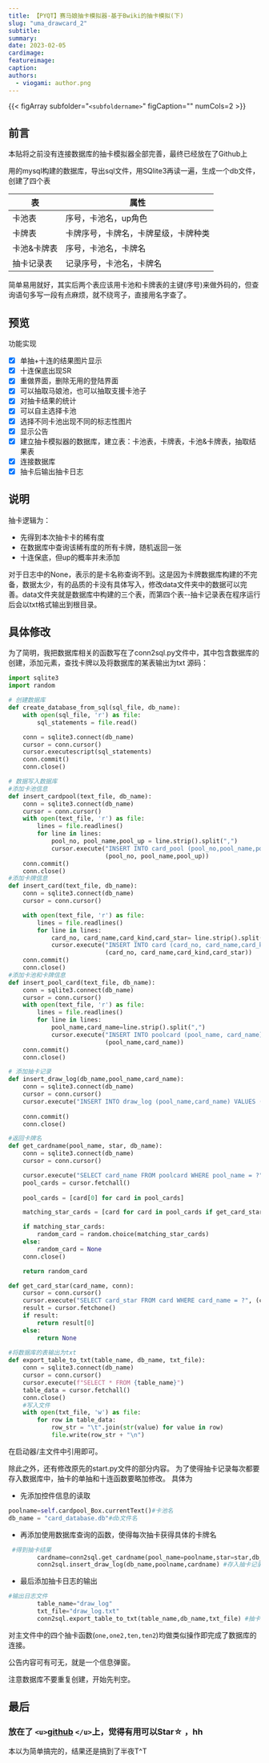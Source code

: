 ```yaml
---
title: 【PYQT】赛马娘抽卡模拟器-基于Bwiki的抽卡模拟(下)
slug: "uma_drawcard_2"
subtitle: 
summary:
date: 2023-02-05
cardimage: 
featureimage: 
caption: 
authors:
  - viogami: author.png
---
```

{{< figArray subfolder="`<subfoldername>`" figCaption="" numCols=2 >}}

## 前言

本贴将之前没有连接数据库的抽卡模拟器全部完善，最终已经放在了Github上

<!--more-->

用的mysql构建的数据库，导出sql文件，用SQlite3再读一遍，生成一个db文件，创建了四个表

| 表          | 属性                                 |
| ----------- | ------------------------------------ |
| 卡池表      | 序号，卡池名，up角色                 |
| 卡牌表      | 卡牌序号，卡牌名，卡牌星级，卡牌种类 |
| 卡池&卡牌表 | 序号，卡池名，卡牌名                 |
| 抽卡记录表  | 记录序号，卡池名，卡牌名             |

简单易用就好，其实后两个表应该用卡池和卡牌表的主键(序号)来做外码的，但查询语句多写一段有点麻烦，就不绕弯子，直接用名字查了。

## 预览

功能实现

- [X] 单抽+十连的结果图片显示
- [X] 十连保底出现SR
- [X] 重做界面，删除无用的登陆界面
- [X] 可以抽取马娘池，也可以抽取支援卡池子
- [X] 对抽卡结果的统计
- [X] 可以自主选择卡池
- [X] 选择不同卡池出现不同的标志性图片
- [X] 显示公告
- [X] 建立抽卡模拟器的数据库，建立表：卡池表，卡牌表，卡池&卡牌表，抽取结果表
- [X] 连接数据库
- [X] 抽卡后输出抽卡日志

## 说明

抽卡逻辑为：

- 先得到本次抽卡卡的稀有度
- 在数据库中查询该稀有度的所有卡牌，随机返回一张
- 十连保底，但up的概率并未添加

对于日志中的None，表示的是卡名称查询不到。这是因为卡牌数据库构建的不完备，数据太少，有的品质的卡没有具体写入，修改data文件夹中的数据可以完善。data文件夹就是数据库中构建的三个表，而第四个表--抽卡记录表在程序运行后会以txt格式输出到根目录。

## 具体修改

为了简明，我把数据库相关的函数写在了conn2sql.py文件中，其中包含数据库的创建，添加元素，查找卡牌以及将数据库的某表输出为txt
源码：

```python
import sqlite3
import random

# 创建数据库
def create_database_from_sql(sql_file, db_name):
    with open(sql_file, 'r') as file:
        sql_statements = file.read()

    conn = sqlite3.connect(db_name)
    cursor = conn.cursor()
    cursor.executescript(sql_statements)
    conn.commit()
    conn.close()

# 数据写入数据库
#添加卡池信息
def insert_cardpool(text_file, db_name):
    conn = sqlite3.connect(db_name)
    cursor = conn.cursor()
    with open(text_file, 'r') as file:
        lines = file.readlines()
        for line in lines:
            pool_no, pool_name,pool_up = line.strip().split(",")
            cursor.execute("INSERT INTO card_pool (pool_no,pool_name,pool_up) VALUES (?,?,?)",
                           (pool_no, pool_name,pool_up))   
    conn.commit()
    conn.close()
#添加卡牌信息
def insert_card(text_file, db_name):
    conn = sqlite3.connect(db_name)
    cursor = conn.cursor()

    with open(text_file, 'r') as file:
        lines = file.readlines()
        for line in lines:
            card_no, card_name,card_kind,card_star= line.strip().split(",")
            cursor.execute("INSERT INTO card (card_no, card_name,card_kind,card_star) VALUES (?,?,?,?)",
                           (card_no, card_name,card_kind,card_star))   
    conn.commit()
    conn.close()
#添加卡池和卡牌信息
def insert_pool_card(text_file, db_name):
    conn = sqlite3.connect(db_name)
    cursor = conn.cursor()
    with open(text_file, 'r') as file:
        lines = file.readlines()
        for line in lines:
            pool_name,card_name=line.strip().split(",")
            cursor.execute("INSERT INTO poolcard (pool_name, card_name) VALUES (?,?)",
                           (pool_name,card_name))   
    conn.commit()
    conn.close()

# 添加抽卡记录
def insert_draw_log(db_name,pool_name,card_name):
    conn = sqlite3.connect(db_name)
    cursor = conn.cursor()
    cursor.execute("INSERT INTO draw_log (pool_name,card_name) VALUES (?,?)", (pool_name,card_name))
  
    conn.commit()
    conn.close()

#返回卡牌名
def get_cardname(pool_name, star, db_name):
    conn = sqlite3.connect(db_name)
    cursor = conn.cursor()

    cursor.execute("SELECT card_name FROM poolcard WHERE pool_name = ?", (pool_name,))
    pool_cards = cursor.fetchall()
  
    pool_cards = [card[0] for card in pool_cards]

    matching_star_cards = [card for card in pool_cards if get_card_star(card, conn) == star]

    if matching_star_cards:
        random_card = random.choice(matching_star_cards)
    else:
        random_card = None
    conn.close()

    return random_card

def get_card_star(card_name, conn):
    cursor = conn.cursor()
    cursor.execute("SELECT card_star FROM card WHERE card_name = ?", (card_name,))
    result = cursor.fetchone()
    if result:
        return result[0]
    else:
        return None
  
#将数据库的表输出为txt
def export_table_to_txt(table_name, db_name, txt_file):
    conn = sqlite3.connect(db_name)
    cursor = conn.cursor()
    cursor.execute(f"SELECT * FROM {table_name}")
    table_data = cursor.fetchall()
    conn.close()
    #写入文件
    with open(txt_file, 'w') as file:
        for row in table_data:
            row_str = "\t".join(str(value) for value in row)
            file.write(row_str + "\n")
```

在启动器/主文件中引用即可。

除此之外，还有修改原先的start.py文件的部分内容。
为了使得抽卡记录每次都要存入数据库中，抽卡的单抽和十连函数要略加修改。
具体为

- 先添加控件信息的读取

```python
poolname=self.cardpool_Box.currentText()#卡池名
db_name = "card_database.db"#db文件名
```

- 再添加使用数据库查询的函数，使得每次抽卡获得具体的卡牌名

```python
 #得到抽卡结果
        cardname=conn2sql.get_cardname(pool_name=poolname,star=star,db_name=db_name)
        conn2sql.insert_draw_log(db_name,poolname,cardname) #存入抽卡记录的数据库
```

- 最后添加抽卡日志的输出

```python
#输出日志文件
        table_name="draw_log"
        txt_file="draw_log.txt"
        conn2sql.export_table_to_txt(table_name,db_name,txt_file) #抽卡记录表导出为txt
```

对主文件中的四个抽卡函数(`one,one2,ten,ten2`)均做类似操作即完成了数据库的连接。

公告内容可有可无，就是一个信息弹窗。

注意数据库不要重复创建，开始先判空。

## 最后

### 放在了 `<u>`[github](https://github.com/viogami/DrawCard_uma) `</u>`上，觉得有用可以Star☆ ，hh

本以为简单搞完的，结果还是搞到了半夜T^T

<script src="https://giscus.app/client.js"
        data-repo="viogami/blog"
        data-repo-id="R_kgDOORWDyA"
        data-category="Announcements"
        data-category-id="DIC_kwDOORWDyM4Conxc"
        data-mapping="pathname"
        data-strict="0"
        data-reactions-enabled="1"
        data-emit-metadata="0"
        data-input-position="top"
        data-theme="preferred_color_scheme"
        data-lang="zh-CN"
        crossorigin="anonymous"
        async>
</script>
